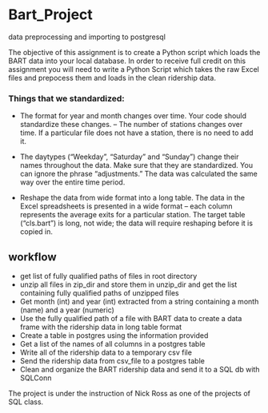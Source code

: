 # Bart_Project
data preprocessing and importing to postgresql


The objective of this assignment is to create a Python script which loads the BART data into your local database. In order to receive full credit on this assignment you will need to write a Python Script which takes the raw Excel files and prepocess them and loads in the clean ridership data.

### Things that we standardized:

* The format for year and month changes over time. Your code should standardize these changes. – The number of stations changes over time. If a particular file does not have a station, there is no need to add it.

* The daytypes (“Weekday”, “Saturday” and “Sunday”) change their names throughout the data. Make sure that they are standardized. You can ignore the phrase “adjustments.” The data was calculated the same way over the entire time period.

* Reshape the data from wide format into a long table. The data in the Excel spreadsheets is presented in a wide format – each column represents the average exits for a particular station. The target table (“cls.bart”) is long, not wide; the data will require reshaping before it is copied in.

## workflow
* get list of fully qualified paths of files in root directory
* unzip all files in zip_dir and store them in unzip_dir and get the list containing fully qualified paths of unzipped files
* Get month (int) and year (int) extracted from a string containing a month (name) and a year (numeric)
* Use the fully qualified path of a file with BART data to create a data frame with the ridership data in long table format
* Create a table in postgres using the information provided
* Get a list of the names of all columns in a postgres table
* Write all of the ridership data to a temporary csv file
* Send the ridership data from csv_file to a postgres table
* Clean and organize the BART ridership data and send it to a SQL db with SQLConn


 The project is under the instruction of Nick Ross as one of the projects of SQL class.
